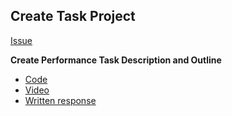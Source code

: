 ## Create Task Project

[Issue](https://github.com/sanvi1855544/p3-avatar/issues/42)

**Create Performance Task Description and Outline**

- [Code](https://github.com/yolandayangg/n224p4-beans/commit/d4c21ea3e9ef648b82f9b432d492bfaf0d00813f)
- [Video](https://user-images.githubusercontent.com/89219568/156051809-4f460a56-a78b-4850-8d39-86dcfd7fc386.mp4)
- [Written response](https://github.com/yolandayangg/n224p4-beans/wiki/Shruti-Create-Task-Write-up)
